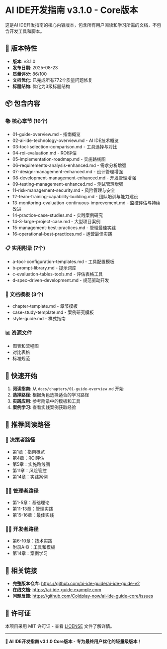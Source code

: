 # AI IDE开发指南 v3.1.0 - Core版本

这是AI IDE开发指南的核心内容版本，包含所有用户阅读和学习所需的文档，不包含开发工具和脚本。

## 🎯 版本特性

- **版本**: v3.1.0
- **发布日期**: 2025-08-23
- **质量评分**: 86/100
- **文档优化**: 已完成所有772个质量问题修复
- **标题结构**: 优化为3级标题结构

## 📦 包含内容

### 📚 核心章节 (16个)
- 01-guide-overview.md - 指南概览
- 02-ai-ide-technology-overview.md - AI IDE技术概览
- 03-tool-selection-comparison.md - 工具选择与对比
- 04-roi-evaluation.md - ROI评估
- 05-implementation-roadmap.md - 实施路线图
- 06-requirements-analysis-enhanced.md - 需求分析增强
- 07-design-management-enhanced.md - 设计管理增强
- 08-development-management-enhanced.md - 开发管理增强
- 09-testing-management-enhanced.md - 测试管理增强
- 11-risk-management-security.md - 风险管理与安全
- 12-team-training-capability-building.md - 团队培训与能力建设
- 13-monitoring-evaluation-continuous-improvement.md - 监控评估与持续改进
- 14-practice-case-studies.md - 实践案例研究
- 14-3-large-project-case.md - 大型项目案例
- 15-management-best-practices.md - 管理最佳实践
- 16-operational-best-practices.md - 运营最佳实践

### 📋 实用附录 (7个)
- a-tool-configuration-templates.md - 工具配置模板
- b-prompt-library.md - 提示词库
- c-evaluation-tables-tools.md - 评估表格工具
- d-spec-driven-development.md - 规范驱动开发

### 📝 文档模板 (3个)
- chapter-template.md - 章节模板
- case-study-template.md - 案例研究模板
- style-guide.md - 样式指南

### 📊 资源文件
- 图表和流程图
- 对比表格
- 标准规范

## 🚀 快速开始

1. **阅读指南**: 从 `docs/chapters/01-guide-overview.md` 开始
2. **选择路径**: 根据角色选择适合的学习路径
3. **实践应用**: 参考附录中的模板和工具
4. **案例学习**: 查看实践案例获取经验

## 📖 推荐阅读路径

### 🎯 决策者路径
- 第1章：指南概览
- 第4章：ROI评估
- 第5章：实施路线图
- 第11章：风险管控
- 第14章：实践案例

### 👨‍💼 管理者路径
- 第1-5章：基础理论
- 第11-13章：管理实践
- 第15-16章：最佳实践

### 👨‍💻 开发者路径
- 第6-10章：技术实践
- 附录A-B：工具和模板
- 第14章：案例学习

## 🔗 相关链接

- **完整版本仓库**: https://github.com/ai-ide-guide/ai-ide-guide-v2
- **在线文档**: https://ai-ide-guide.example.com
- **问题反馈**: https://github.com/Coldplay-now/ai-ide-guide-core/issues

## 📄 许可证

本项目采用 MIT 许可证 - 查看 [LICENSE](LICENSE) 文件了解详情。

---

**🎉 AI IDE开发指南 v3.1.0 Core版本 - 专为最终用户优化的轻量级版本！**